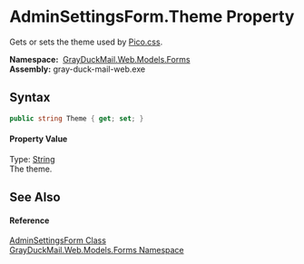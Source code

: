 AdminSettingsForm.Theme Property
================================
Gets or sets the theme used by [Pico.css][1].

  **Namespace:**  [GrayDuckMail.Web.Models.Forms][2]  
  **Assembly:** gray-duck-mail-web.exe

Syntax
------

```csharp
public string Theme { get; set; }
```

#### Property Value
Type: [String][3]  
 The theme. 

See Also
--------

#### Reference
[AdminSettingsForm Class][4]  
[GrayDuckMail.Web.Models.Forms Namespace][2]  

[1]: https://picocss.com/docs/themes.html
[2]: ../README.md
[3]: https://docs.microsoft.com/dotnet/api/system.string
[4]: README.md